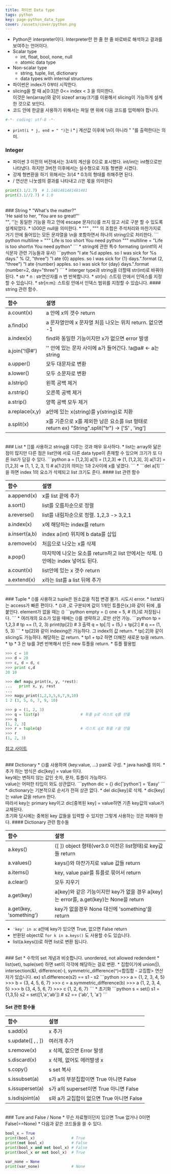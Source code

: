 ```yaml
---
title: 파이썬 Data type
tags: python
key: page-python_data_type
cover: /assets/cover/python.png
---
```


* Python은 interpreter이다. Interpreter란 한 줄 한 줄 바로바로 해석하고 결과를 보여주는 언어이다.
* Scalar type
  * int, float, bool, none, null
  * atomic data type
* Non-scalar type 
  * string, tuple, list, dictionary
  * data types with internal structures
* 파이썬은 index가 0부터 시작한다.
* slicing을 할 때 a[0:3]은 0<= index < 3 을 의미한다.<br>이것은 len(array)와 같이 sizeof array크기를 이용해서 slicing이 가능하게 설계한 것으로 보인다.
* 코드 안에 한글을 사용하기 위해서는 파일 맨 위에 다음 코드를 입력해야 합니다.
```python
#-*- coding: utf-8 -*- 
```
* ```print(i * j, end = " ")```는 i * j 계산값 이후에 \n이 아니라 " "를 출력한다는 의미.

### Integer
* ​파이썬 3 이전의 버전에서는 3/4의 계산을 0으로 표시했다.
int/int는 int형으로만 나타냈다. 하지만 3버전 이후에서는 실수형으로 자동 형변환 시켰다.
* 강제 형변환을 하기 위해서는 3/(4 * 0.1)의 형태를 취해주면 된다. 
* / 연산은 나눗셈의 결과를 나타내고 //은 몫을 의미한다
```python
print(3.1/2.7)  # 1.1481481481481481
print(3.1//2.7) # 1.0
```

<br>
### String
* "What's the matter?"<br>
'He said to her, "You are so great!"'<br>
"", ''는 동일한 기능을 하고 안에 escape 문자(\\)를 쓰지 않고 서로 구분 할 수 있도록 설계되었다.
* \000은 null을 의미한다.
* """ , """ 의 조합은 주석처리와 마찬가지로 거기 안에 들어있는 모든 문자열을 \n을 포함하면서 하나의 string으로 처리한다. 
``` python
multiline = """
Life is too short
You need python
"""
multiline = "Life is too short\n You need python"
```
* string에 관한 특수 formating (printf의 서식문자 관련 기능들과 유사)
```python
"I ate %d apples. so I was sick for %s days." % (2, "three") 
"I ate {0} apples. so I was sick for {1} days.".format (2, "three") 
"I ate {number} apples. so I was sick for {day} days.".format (number=2, day="three")
```
* interger type과 string을 더할때 str(int)로 바꿔야 된다.
* str * n : str연산자를 n 번 반복합니다.
* str[n]: 스트링 안에서 인덱스를 지정할 수 있습니다.
* str[n:m]: 스트링 안에서 인덱스 범위를 지정할 수 있습니다.
#### string 관련 함수.

  |함수|설명|
  |:--|:--|
  |a.count(x)| a 안에 x의 갯수 return
  |a.find(x) |a 문자열안에 x 문자열 처음 나오는 위치 return. 없으면 -1
  |a.index(x)| find와 동일한 기능이지만 x가 없으면 error 발생
  |a.join('!@#')| '' 안에 있는 문자 사이에 a가 들어간다. !a@a# <- a는 string
  |a.upper()| 모두 대문자로 변환
  |a.lower()| 모두 소문자로 변환
  |a.lstrip()| 왼쪽 공백 제거 
  |a.rstrip()| 오른쪽 공백 제거
  |a.strip()| 양쪽 공백 모두 제거
  |a.replace(x,y)| a안에 있는 x(string)를 y(string)로 치환
  |a.split(x)| x를 기준으로 x를 제외한 남은 요소를 list 형태로 return ex) "String".split("tr") -> ['S' , 'ing'] 

<br>
### List
* []를 사용하고 string을 다루는 것과 매우 유사하다.
* list는 array와 닮은 점이 많지만 다른 점은 list안에 서로 다른 data type이 존재할 수 있으며 크기가 또 다른 list가 담길 수 있다.
  ```python
  a = [1,2,3]
  a[1] = [1,2,3] => [1, [1,2,3], 3]
  a[1:2] = [1,2,3] => [1, 1, 2, 3, 1] # a[1:2]의 의미는 1과 2사이에 x를 넣겠다.
  ```
* ```del a[1]```을 하면 index 1의 요소가 삭제되고 list 크기도 준다.
#### list 관련 함수

  |함수|설명|
  |:--|:--|
  |a.append(x)| x를 list 끝에 추가
  |a.sort()| list를 오름차순으로 정렬
  |a.reverse()| list를 내림차순으로 정렬. 1,2,3 -> 3,2,1
  |a.index(x)| x에 해당하는 index를 return
  |a.insert(a,b)| index a(int) 위치에 b data를 삽입
  |a.remove(x)| 처음으로 나오는 x를 삭제
  |a.pop()| 마지막에 나오는 요소를 return하고 list 안에서는 삭제. ()안에는 index 넣어도 된다.
  |a.count(x)| list안에 있는 x 갯수 return
  |a.extend(x)| x라는 list를 a list 뒤에 추가 

<br>
### Tuple 
* ()를 사용하고 tuple은 원소값을 직접 변경 불가. 시도시 error.
* list보다는 access가 빠른 편이다.
* ()과 ,로 구분되며 값이 1개인 튜플은(x,)와 같이 뒤에 ,를 붙인다. element가 없을 때는 ()
```python
empty = ()
one = 5,     # (5,)로 저장됩니다.
```
* 여러개의 요소가 있을 때에는 ()를 생략하고 ,로만 선언 가능.
```python
tp = 1,2,3                 # tp == (1, 2, 3)
print(tp[2])               # 3 출력
q = tp[:1] + (5,) + tp[2:] # q == (1, 5, 3)
```
* tp[2]와 같이 indexing은 가능하다. 그 index의 값 return.
* tp[:2]와 같이 slicing도 가능하다. 해당하는 값 return.
* tp1 + tp2 하면 더해진 새로운 tp을 return.
* tp * 3 은 tp를 3번 반복해서 만든 new 튜플을 return.
* 튜플 활용법

  ```python
  >>> c = 10
  >>> d = 20
  >>> c, d = d, c
  >>> print c,d
  20 10

  >>> def magu_print(x, y, *rest):
  ...   print x, y, rest
  ...
  >>> magu_print(1,2,3,5,6,7,9,10)
  1 2 (3, 5, 6, 7, 9, 10)

  >>> p = (1, 2, 3)
  >>> q = list(p)                  # 튜플 p로 리스트 q를 만듦
  >>> q
  [1, 2, 3]
  >>> r = tuple(q)                 # 리스트 q로 튜플 r을 만듦
  >>> r
  (1, 2, 3)
  ```
[참고 사이트](https://wikidocs.net/71)

<br>
### Dictionary
* {}를 사용하며 {key:value, ...} pair로 구성.
* java hash를 의미. 
* 추가 하는 방식은 dic[key] = value 이다.<br>
key에는 변하지 않는 값인 숫자, 문자, 튜플이 가능하다.<br>
value는 어떠한 타입이 와도 상관없다.
```python
dic = {}
dic['python'] = 'Easy'
```
* dictionary는 기본적으로 순서가 전혀 상관 없다.
* del dic[key]로 삭제.
* dic[key]는 value 값을 return 한다.<br>
따라서 key는 primary key이고 dic[중복된 key] = value하면 기존 key값의 value가 교체된다.<br>
초기화 당시에는 중복된 key 값들을 입력할 수 있지만 그렇게 사용하는 것은 피해야 한다.
#### Dictionary 관련 함수들

  |함수|설명|
  |:--|:--|
  |a.keys()| ([ ]) object 형태(ver3.0 이전은 list형태)로 key값들 return
  |a.values()| keys()와 마찬가지로 value 값들 return
  |a.items()| key, value pair를 튜플로 묶어서 return
  |a.clear()| 모두 지우기
  |a.get(key)| a[key]와 같은 기능이지만 key가 없을 경우 a[key]는 error를, a.get(key)는 None을 return
  |a.get(key, 'something')|key가 없을경우 None 대신에 'something'을 return
  
  * ```'key' in a```: a안에 key가 있으면 True, 없으면 False return<br>
  * 반환된 object로 ```for k in a.keys()``` 도 사용할 수도 있습니다.<br>
  * list(a.keys())로 하면 list로 변환 됩니다.

<br>
### Set
* 수학의 set 개념과 비슷합니다. unordered, not allowed redendent
* list(set), tuple(set) 하면 set이 각각에 해당하는 걸로 변환.
* 집합이기에 union(|), intersection(&), difference(-), symmetric_difference(^)<합집합 - 교집합> 연산자가 있습니다. ex) s1.difference(s2) == s1 - s2
```python
>>> a = {1, 2, 3, 4, 5}
>>> b = {3, 4, 5, 6, 7}
>>> c = a.symmetric_difference(b)
>>> a
{1, 2, 3, 4, 5}
>>> b
{3, 4, 5, 6, 7}
>>> c
{1, 2, 6, 7}
```
* 초기화
```python
s = set()
s1 = {1,3,5}
s2 = set([1,'a','ab']) # s2 == {'ab', 1, 'a'}
```

#### Set 관련 함수들

  |함수|설명|
  |:--|:--|
  |s.add(x)| x 추가
  |s.update([ , , ])| 여러개 추가
  |s.remove(x)| x 삭제, 없으면 Error 발생
  |s.discard(x)| x 삭제, 없어도 에러발생 x
  |s.copy()| s set 복사
  |s.issubset(a)| s가 a의 부분집합이면 True 아니면 False
  |s.issuperset(a)| s가 a의 superset이면 True 아니면 False
  |s.isdisjoint(a)| s와 a가 교집합이 없으면 True  아니면 False

<br> 
### Ture and False / None
* 무슨 자료형이던지 있으면 True 없거나 0이면 False(==None)
* 다음과 같은 코드들을 쓸 수 있다.

  ```python
  bool_x = True
  print(bool_x)                # True
  print(not bool_x)            # False
  print(bool_x and not bool_x) # False
  print(bool_x or not bool_x)  # True

  var_none = None
  print(var_none)              # None
  ```